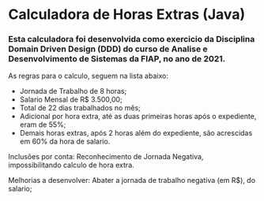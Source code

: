 # Calculadora de Horas Extras (Java)

### Esta calculadora foi desenvolvida como exercicio da Disciplina Domain Driven Design (DDD) do curso de Analise e Desenvolvimento de Sistemas da FIAP, no ano de 2021.

As regras para o calculo, seguem na lista abaixo:
* Jornada de Trabalho de 8 horas;
* Salario Mensal de R$ 3.500,00;
* Total de 22 dias trabalhados no mês;
* Adicional por hora extra, até as duas primeiras horas após o expediente, eram de 55%;
* Demais horas extras, após 2 horas além do expediente, são acrescidas em 60% da hora de salario.

Inclusões por conta: Reconhecimento de Jornada Negativa, impossibilitando calculo de hora extra.

Melhorias a desenvolver: Abater a jornada de trabalho negativa (em R$), do salario;


